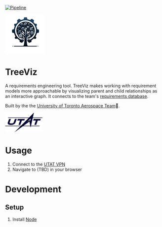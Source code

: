 [![Pipeline](https://github.com/utat-ss/tree-visualizer/actions/workflows/pipeline.yml/badge.svg)](https://github.com/utat-ss/tree-visualizer/actions/workflows/pipeline.yml)

<img src="img/treeviz-logo.png" height="128">

# TreeViz
A requirements engineering tool. TreeViz makes working with requirement models more approachable by visualizing parent and child relationships as an interactive graph. It connects to the team's [requirements database](https://www.notion.so/utat-ss/b9c7195bd9fa414a97ee704f503a0e9f?v=0f0b8595c5a943f5b01190c34206415b&pvs=4).

Built by the the [University of Toronto Aerospace Team](https://www.utat.ca/space-systems):milky_way:.

<img src="img/utat-logo.png" height="64">

# Usage
1. Connect to the [UTAT VPN](https://www.notion.so/utat-ss/OpenVPN-db39f3bb05ab470688e540b9827473f7?pvs=4)
1. Navigate to (TBD) in your browser


# Development

## Setup
1. Install [Node](https://nodejs.org/en)
